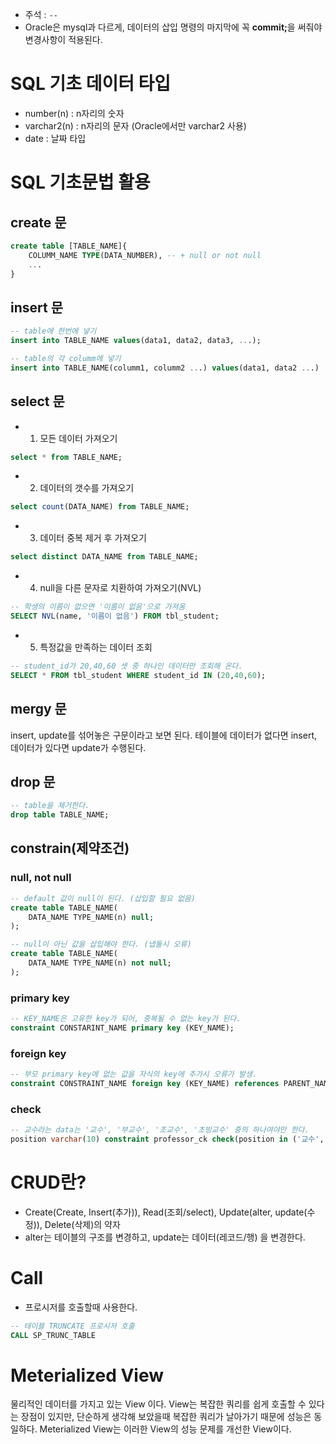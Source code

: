 - 주석 : <code>--</code>
- Oracle은 mysql과 다르게, 데이터의 삽입 명령의 마지막에 꼭 <strong>commit;</strong>을 써줘야 변경사항이 적용된다.

# SQL 기초 데이터 타입

- number(n) : n자리의 숫자
- varchar2(n) : n자리의 문자 (Oracle에서만 varchar2 사용)
- date : 날짜 타입

# SQL 기초문법 활용

## create 문

```sql
create table [TABLE_NAME]{
    COLUMM_NAME TYPE(DATA_NUMBER), -- + null or not null
    ...
}
```

## insert 문

```sql
-- table에 한번에 넣기
insert into TABLE_NAME values(data1, data2, data3, ...);

-- table의 각 columm에 넣기
insert into TABLE_NAME(columm1, columm2 ...) values(data1, data2 ...)
```

## select 문

- 1. 모든 데이터 가져오기

```sql
select * from TABLE_NAME;
```

- 2. 데이터의 갯수를 가져오기

```sql
select count(DATA_NAME) from TABLE_NAME;
```

- 3. 데이터 중복 제거 후 가져오기

```sql
select distinct DATA_NAME from TABLE_NAME;
```

- 4. null을 다른 문자로 치환하여 가져오기(NVL)

```sql
-- 학생의 이름이 없으면 '이름이 없음'으로 가져옴
SELECT NVL(name, '이름이 없음') FROM tbl_student;
```

- 5. 특정값을 만족하는 데이터 조회

```sql
-- student_id가 20,40,60 셋 중 하나인 데이터만 조회해 온다.
SELECT * FROM tbl_student WHERE student_id IN (20,40,60);
```

## mergy 문

insert, update를 섞어놓은 구문이라고 보면 된다.
테이블에 데이터가 없다면 insert, 데이터가 있다면 update가 수행된다.

## drop 문

```sql
-- table을 제거한다.
drop table TABLE_NAME;
```

## constrain(제약조건)

### null, not null

```sql
-- default 값이 null이 된다. (삽입할 필요 없음)
create table TABLE_NAME(
    DATA_NAME TYPE_NAME(n) null;
);

-- null이 아닌 값을 삽입해야 한다. (냅둘시 오류)
create table TABLE_NAME(
    DATA_NAME TYPE_NAME(n) not null;
);
```

### primary key

```sql
-- KEY_NAME은 고유한 key가 되어, 중복될 수 없는 key가 된다.
constraint CONSTARINT_NAME primary key (KEY_NAME);
```

### foreign key

```sql
-- 부모 primary key에 없는 값을 자식의 key에 추가시 오류가 발생.
constraint CONSTRAINT_NAME foreign key (KEY_NAME) references PARENT_NAME(PARENT_KEY);
```

### check

```sql
-- 교수라는 data는 '교수', '부교수', '조교수', '초빙교수' 중의 하나여야만 한다.
position varchar(10) constraint professor_ck check(position in ('교수', '부교수', '조교수', '초빙교수'))
```

# CRUD란?

- Create(Create, Insert(추가)), Read(조회/select), Update(alter, update(수정)), Delete(삭제)의 약자
- alter는 테이블의 구조를 변경하고, update는 데이터(레코드/행) 을 변경한다.

# Call

- 프로시저를 호출할때 사용한다.

```sql
-- 테이블 TRUNCATE 프로시저 호출
CALL SP_TRUNC_TABLE
```
# Meterialized View
물리적인 데이터를 가지고 있는 View 이다.
View는 복잡한 쿼리를 쉽게 호출할 수 있다는 장점이 있지만, 단순하게 생각해 보았을때 복잡한 쿼리가 날아가기 때문에 성능은 동일하다.
Meterialized View는 이러한 View의 성능 문제를 개선한 View이다.


